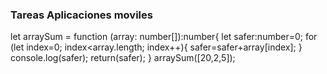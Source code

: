 ### Tareas Aplicaciones moviles

let arraySum = function (array: number[]):number{
    let safer:number=0;
    for (let index=0; index<array.length; index++){
            safer=safer+array[index];
    }
    console.log(safer);
    return(safer);
}
arraySum([20,2,5]);
